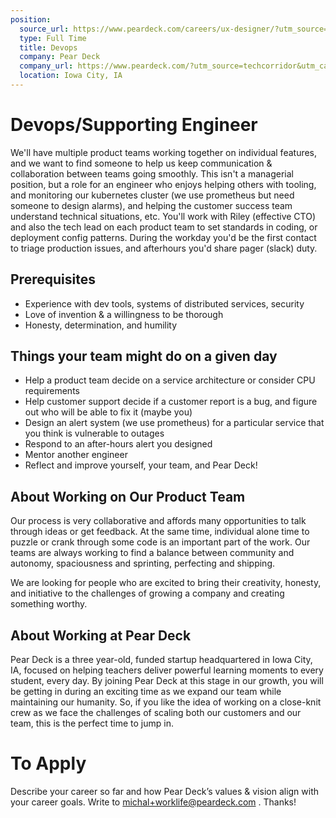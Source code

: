 ```yaml
---
position:
  source_url: https://www.peardeck.com/careers/ux-designer/?utm_source=techcorridor&utm_campaign=March2017Hiring
  type: Full Time
  title: Devops
  company: Pear Deck
  company_url: https://www.peardeck.com/?utm_source=techcorridor&utm_campaign=March2017Hiring
  location: Iowa City, IA
---
```


# Devops/Supporting Engineer

We'll have multiple product teams working together on individual features, and we want to find someone to help us keep communication & collaboration between teams going smoothly. This isn't a managerial position, but a role for an engineer who enjoys helping others with tooling, and monitoring our kubernetes cluster (we use prometheus but need someone to design alarms), and helping the customer success team understand technical situations, etc. You'll work with Riley (effective CTO) and also the tech lead on each product team to set standards in coding, or deployment config patterns. During the workday you'd be the first contact to triage production issues, and afterhours you'd share pager (slack) duty.

## Prerequisites

  - Experience with dev tools, systems of distributed services, security
  - Love of invention & a willingness to be thorough
  - Honesty, determination, and humility


## Things your team might do on a given day
  - Help a product team decide on a service architecture or consider CPU requirements
  - Help customer support decide if a customer report is a bug, and figure out who will be able to fix it (maybe you)
  - Design an alert system (we use prometheus) for a particular service that you think is vulnerable to outages
  - Respond to an after-hours alert you designed
  - Mentor another engineer
  - Reflect and improve yourself, your team, and Pear Deck!



## About Working on Our Product Team

Our process is very collaborative and affords many opportunities to talk through ideas or get feedback. At the same time, individual alone time to puzzle or crank through some code is an important part of the work. Our teams are always working to find a balance between community and autonomy, spaciousness and sprinting, perfecting and shipping.

We are looking for people who are excited to bring their creativity, honesty, and initiative to the challenges of growing a company and creating something worthy.


## About Working at Pear Deck

Pear Deck is a three year-old, funded startup headquartered in Iowa City, IA, focused on helping teachers deliver powerful learning moments to every student, every day. By joining Pear Deck at this stage in our growth, you will be getting in during an exciting time as we expand our team while maintaining our humanity.  So, if you like the idea of working on a close-knit crew as we face the challenges of scaling both our customers and our team, this is the perfect time to jump in.

# To Apply

Describe your career so far and how Pear Deck’s values & vision align with your career goals. Write to michal+worklife@peardeck.com . Thanks!
